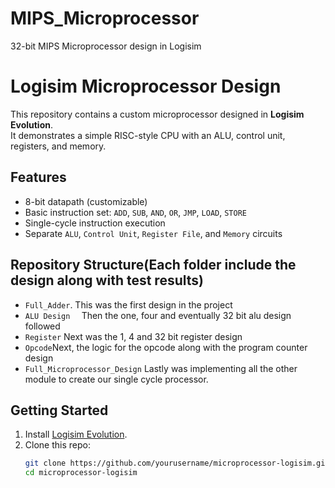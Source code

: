 # MIPS_Microprocessor
32-bit MIPS Microprocessor design in Logisim
# Logisim Microprocessor Design

This repository contains a custom microprocessor designed in **Logisim Evolution**.  
It demonstrates a simple RISC-style CPU with an ALU, control unit, registers, and memory.

## Features
- 8-bit datapath (customizable)
- Basic instruction set: `ADD`, `SUB`, `AND`, `OR`, `JMP`, `LOAD`, `STORE`
- Single-cycle instruction execution
- Separate `ALU`, `Control Unit`, `Register File`, and `Memory` circuits

## Repository Structure(Each folder include the design along with test results)
- `Full_Adder`. This was the first design in the project
- `ALU Design  ` Then the one, four and eventually 32 bit alu design followed
- `Register` Next was the 1, 4 and 32 bit register design
- `Opcode`Next, the logic for the opcode along with the program counter design
- `Full_Microprocessor_Design` Lastly was implementing all the other module to create our single cycle processor.

## Getting Started
1. Install [Logisim Evolution](https://github.com/logisim-evolution/logisim-evolution).
2. Clone this repo:
   ```bash
   git clone https://github.com/yourusername/microprocessor-logisim.git
   cd microprocessor-logisim

